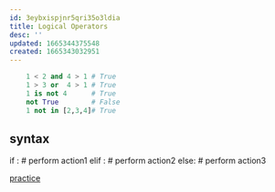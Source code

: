 ```yaml
---
id: 3eybxispjnr5qri35o3ldia
title: Logical Operators
desc: ''
updated: 1665344375548
created: 1665343032951
---
```

```python
    1 < 2 and 4 > 1 # True
    1 > 3 or  4 > 1 # True
    1 is not 4      # True
    not True        # False
    1 not in [2,3,4]# True 
```

## syntax
if <condition that evaluates to boolean>:
    # perform action1
elif <condition that evaluates to boolean>:
    # perform action2
else: 
    # perform action3

[practice](https://replit.com/@tdehof/logical-operators#main.py)